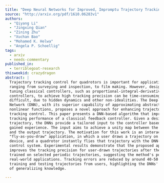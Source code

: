 ```yaml
---
title: "Deep Neural Networks for Improved, Impromptu Trajectory Tracking of   Quadrotors"
source: "http://arxiv.org/pdf/1610.06283v1"
authors:
  - "Qiyang Li"
  - "Jingxing Qian"
  - "Zining Zhu"
  - "Xuchan Bao"
  - "Mohamed K. Helwa"
  - "Angela P. Schoellig"
tags:
  - arxiv
  - needs-commentary
published_in:
  - terriblegoat-research
thisweekid: crazydragon
abstract: |
  Trajectory tracking control for quadrotors is important for applications
  ranging from surveying and inspection, to film making. However, designing and
  tuning classical controllers, such as proportional-integral-derivative (PID)
  controllers, to achieve high tracking precision can be time-consuming and
  difficult, due to hidden dynamics and other non-idealities. The Deep Neural
  Network (DNN), with its superior capability of approximating abstract,
  nonlinear functions, proposes a novel approach for enhancing trajectory
  tracking control. This paper presents a DNN-based algorithm that improves the
  tracking performance of a classical feedback controller. Given a desired
  trajectory, the DNNs provide a tailored input to the controller based on their
  gained experience. The input aims to achieve a unity map between the desired
  and the output trajectory. The motivation for this work is an interactive
  "fly-as-you-draw" application, in which a user draws a trajectory on a mobile
  device, and a quadrotor instantly flies that trajectory with the DNN-enhanced
  control system. Experimental results demonstrate that the proposed approach
  improves the tracking precision for user-drawn trajectories after the DNNs are
  trained on selected periodic trajectories, suggesting the method's potential in
  real-world applications. Tracking errors are reduced by around 40-50 % for both
  training and testing trajectories from users, highlighting the DNNs' capability
  of generalizing knowledge.
  
---
```

